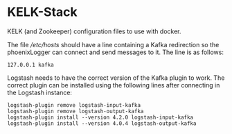 # KELK-Stack
KELK (and Zookeeper) configuration files to use with docker.

The file */etc/hosts* should have a line containing a Kafka redirection so the phoenixLogger can connect and send messages to it. The line is as follows:

```
127.0.0.1 kafka
```

Logstash needs to have the correct version of the Kafka plugin to work. The correct plugin can be installed using the following lines after connecting in the Logstash instance:

```
logstash-plugin remove logstash-input-kafka
logstash-plugin remove logstash-output-kafka
logstash-plugin install --version 4.2.0 logstash-input-kafka
logstash-plugin install --version 4.0.4 logstash-output-kafka
```
